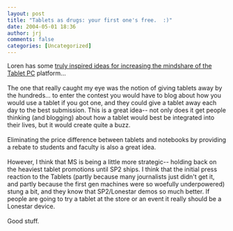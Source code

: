 ```yaml
---
layout: post
title: "Tablets as drugs: your first one's free.  :)"
date: 2004-05-01 18:36
author: jrj
comments: false
categories: [Uncategorized]
---
```

Loren has some <a href="http://journals.tuxreports.com/lch/archives/001612.html" target="_blank">truly inspired ideas for increasing the mindshare of the Tablet PC</a> platform...
<br />
<br />The one that really caught my eye was the notion of giving tablets away by the hundreds... to enter the contest you would have to blog about how you would use a tablet if you got one, and they could give a tablet away each day to the best submission. This is a great idea-- not only does it get people thinking (and blogging) about how a tablet would best be integrated into their lives, but it would create quite a buzz.
<br />
<br />Eliminating the price difference between tablets and notebooks by providing a rebate to students and faculty is also a great idea.
<br />
<br />However, I think that MS is being a little more strategic-- holding back on the heaviest tablet promotions until SP2 ships. I think that the initial press reaction to the Tablets (partly because many journalists just didn't get it, and partly because the first gen machines were so woefully underpowered) stung a bit, and they know that SP2/Lonestar demos so much better. If people are going to try a tablet at the store or an event it really should be a Lonestar device.
<br />
<br />Good stuff.
